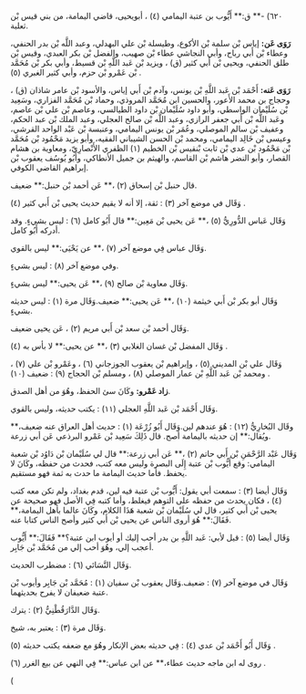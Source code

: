 ٦٢٠) -** ق:** أَيُّوب بن عتبة اليمامي (٤) ، أبويحيى، قاضي اليمامة، من بني قيس بْن ثعلبة.

**رَوَى عَن:** إياس بْن سلمة بْن الأكوع، وطيسلة بْن علي البهدلي، وعبد اللَّه بْن بدر الحنفي، وعطاء بْن أَبي رباح، وأبي النجاشي عطاء بْن صهيب، والفضل بْن بكر العبدي، وقيس بْن طلق الحنفي، ويحيى بْن أَبي كثير (ق) ، ويزيد بْن عَبد اللَّهِ بْن قسيط، وأبي بكر بْن مُحَمَّد بْن عَمْرو بْن حزم، وأبي كثير الغبري (٥) .

**رَوَى عَنه:** أَحْمَد بْن عَبد اللَّهِ بْن يونس، وآدم بْن أَبي إياس، والأسود بْن عامر شاذان (ق) ، وحجاج بن محمد الأَعور، والحسين ابن مُحَمَّد المروذي، وحماد بْن مُحَمَّد الفزاري، وسَعِيد بْن سُلَيْمان الواسطي، وأبو داود سُلَيْمان بْن داود الطيالسي، وعاصم بْن علي بْن عاصم، وعَبد اللَّه بْن أَبي جعفر الرازي، وعبد اللَّه بْن صالح العجلي، وعبد الملك بْن عبد الحكم، وعفيف بْن سالم الموصلي، وعُمَر بْن يونس اليمامي، وعنبسة بْن عَبْد الواحد القرشي، وعيسى بْن خَالِد اليمامي، ومحمد بْن الحسن الشيباني الفقيه، وأبو يزيد مَحْمُود بْن مُحَمَّد بْن مَحْمُود بْن عدي بْن ثابت بْنقيس بْن الخطيم (١) الظفري الأَنْصارِيّ، ومعاوية بن هشام القصار، وأبو النضر هاشم بْن القاسم، والهيثم بن جميل الأنطاكي، وأَبُو يُوسُف يعقوب بْن إبراهيم القاضي الكوفي.

قال حنبل بْن إسحاق (٢) ،** عَن أحمد بْن حنبل:** ضعيف.

وَقَال في موضع آخر (٣) : ثقة، إلا أنه لا يقيم حديث يحيى بْن أَبي كثير (٤) .

وَقَال عَباس الدُّورِيُّ (٥) ،** عَن يحيى بْن مَعِين:** قال أَبُو كامل (٦) : ليس بشيءٍ. وقد أدركه أَبُو كامل.

وَقَال عباس فِي موضع آخر (٧) ،** عن يَحْيَى:** ليس بالقوي.

وفي موضع آخر (٨) : ليس بشيءٍ.

وَقَال معاوية بْن صالح (٩) ،** عَن يحيى:** ليس بشيءٍ.

وَقَال أبو بكر بْن أَبي خيثمة (١٠) ،** عَن يحيى:** ضعيف.وَقَال مرة (١) : ليس حديثه بشيءٍ.

وَقَال أحمد بْن سعد بْن أَبي مريم (٢) ، عَن يحيى ضعيف.

وَقَال المفضل بْن غسان الغلابي (٣) ،** عن يحيى:** لا بأس به (٤) .

وَقَال علي بْن المديني (٥) ، وإبراهيم بْن يعقوب الجوزجاني (٦) ، وعَمْرو بْن علي (٧) ، ومحمد بْن عَبد اللَّهِ بْن عمار الموصلي (٨) ، ومسلم بْن الحجاج (٩) : ضعيف (١٠) .

**زاد عَمْرو:** وكَانَ سئ الحفظ، وهُوَ من أهل الصدق.

وَقَال أَحْمَد بْن عَبد اللَّهِ العجلي (١١) : يكتب حديثه، وليس بالقوي.

وقَال البُخارِيُّ (١٢) : هُوَ عندهم لين.وَقَال أَبُو زُرْعَة (١) : حديث أهل العراق عنه ضعيف،** ويُقال:** إن حديثه باليمامة أصح. قال ذَلِكَ سَعِيد بْن عَمْرو البرذعي عَن أبي زرعة.

وَقَال عَبْد الرَّحْمَنِ بْن أَبي حاتم (٢) ،** عَن أبي زرعة:** قال لي سُلَيْمان بْن دَاوُد بْن شعبة اليمامي: وقع أَيُّوب بْن عتبة إِلَى البصرة وليس معه كتب، فحدث من حفظه، وكَانَ لا يحفظ. فأما حديث اليمامة ما حدث به ثمة فهو مستقيم.

وَقَال أيضا (٣) : سمعت أبي يقول: أَيُّوب بْن عتبة فيه لين، قدم بغداد، ولم تكن معه كتب (٤) ، فكان يحدث من حفظه على التوهم فيغلط، وأما كتبه فِي الأصل فهو صحيحة عن يحيى بْن أَبي كثير، قال لي سُلَيْمان بْن شعبة هَذَا الكلام، وكَانَ عالما بأهل اليمامة،** فَقَالَ:** هُوَ أروى الناس عن يحيى بْن أَبي كثير وأصح الناس كتابا عنه.

وَقَال أيضا (٥) : قيل لأبي: عَبد اللَّهِ بن بدر أحب إليك أو أيوب ابن عتبة؟** فَقَالَ:** أَيُّوب أعجب إلي، وهُوَ أحب إلي من مُحَمَّد بْن جَابِر.

وَقَال النَّسَائي (٦) : مضطرب الحديث.

وَقَال في موضع آخر (٧) : ضعيف.وَقَال يعقوب بْن سفيان (١) : مُحَمَّد بْن جَابِر وأيوب بْن عتبة ضعيفان لا يفرح بحديثهما.

وَقَال الدَّارَقُطْنِيُّ (٢) : يترك.

وَقَال مرة (٣) : يعتبر به، شيخ.

وَقَال أَبُو أَحْمَد بْن عدي (٤) : فِي حديثه بعض الإنكار وهُوَ مع ضعفه يكتب حديثه (٥) .

روى له ابن ماجه حديث عطاء،** عن ابن عباس:** فِي النهي عن بيع الغرر (٦) .

(